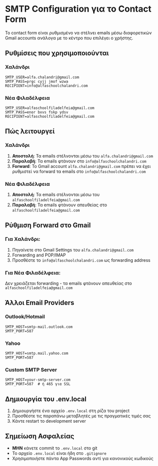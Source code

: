 # SMTP Configuration για το Contact Form

Το contact form είναι ρυθμισμένο να στέλνει emails μέσω διαφορετικών Gmail accounts ανάλογα με το κέντρο που επιλέγει ο χρήστης.

## Ρυθμίσεις που χρησιμοποιούνται

### Χαλάνδρι
```env
SMTP_USER=alfa.chalandri@gmail.com
SMTP_PASS=prgc cyjj jmof wzwa
RECIPIENT=info@alfaschoolchalandri.com
```

### Νέα Φιλαδέλφεια
```env
SMTP_USER=alfaschoolfiladelfeia@gmail.com
SMTP_PASS=enor bxvs fskp ydsv
RECIPIENT=alfaschoolfiladelfeia@gmail.com
```

## Πώς λειτουργεί

### Χαλάνδρι
1. **Αποστολή**: Τα emails στέλνονται μέσω του `alfa.chalandri@gmail.com`
2. **Παραλαβή**: Τα emails φτάνουν στο `info@alfaschoolchalandri.com`
3. **Forward**: Το Gmail account `alfa.chalandri@gmail.com` πρέπει να έχει ρυθμιστεί να forward τα emails στο `info@alfaschoolchalandri.com`

### Νέα Φιλαδέλφεια
1. **Αποστολή**: Τα emails στέλνονται μέσω του `alfaschoolfiladelfeia@gmail.com`
2. **Παραλαβή**: Τα emails φτάνουν απευθείας στο `alfaschoolfiladelfeia@gmail.com`

## Ρύθμιση Forward στο Gmail

### Για Χαλάνδρι:
1. Πηγαίνετε στο Gmail Settings του `alfa.chalandri@gmail.com`
2. Forwarding and POP/IMAP
3. Προσθέστε το `info@alfaschoolchalandri.com` ως forwarding address

### Για Νέα Φιλαδέλφεια:
Δεν χρειάζεται forwarding - τα emails φτάνουν απευθείας στο `alfaschoolfiladelfeia@gmail.com`

## Άλλοι Email Providers

### Outlook/Hotmail
```env
SMTP_HOST=smtp-mail.outlook.com
SMTP_PORT=587
```

### Yahoo
```env
SMTP_HOST=smtp.mail.yahoo.com
SMTP_PORT=587
```

### Custom SMTP Server
```env
SMTP_HOST=your-smtp-server.com
SMTP_PORT=587  # ή 465 για SSL
```

## Δημιουργία του .env.local

1. Δημιουργήστε ένα αρχείο `.env.local` στη ρίζα του project
2. Προσθέστε τις παραπάνω μεταβλητές με τις πραγματικές τιμές σας
3. Κάντε restart το development server

## Σημείωση Ασφαλείας

- **ΜΗΝ** κάνετε commit το `.env.local` στο git
- Το αρχείο `.env.local` είναι ήδη στο `.gitignore`
- Χρησιμοποιήστε πάντα App Passwords αντί για κανονικούς κωδικούς
